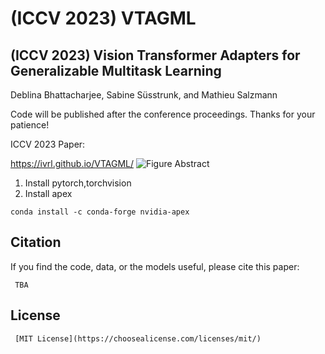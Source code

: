 # (ICCV 2023) VTAGML
## (ICCV 2023) Vision Transformer Adapters for Generalizable Multitask Learning 
Deblina Bhattacharjee, Sabine Süsstrunk, and Mathieu Salzmann

Code will be published after the conference proceedings. Thanks for your patience!

ICCV 2023 Paper: 

https://ivrl.github.io/VTAGML/
![Figure Abstract](fig-abstract.png)

1. Install pytorch,torchvision
2. Install apex
```
conda install -c conda-forge nvidia-apex 
```


##  Citation
If you find the code, data, or the models useful, please cite this paper:
```
 TBA
```
## License 
``` 
 [MIT License](https://choosealicense.com/licenses/mit/)
```
